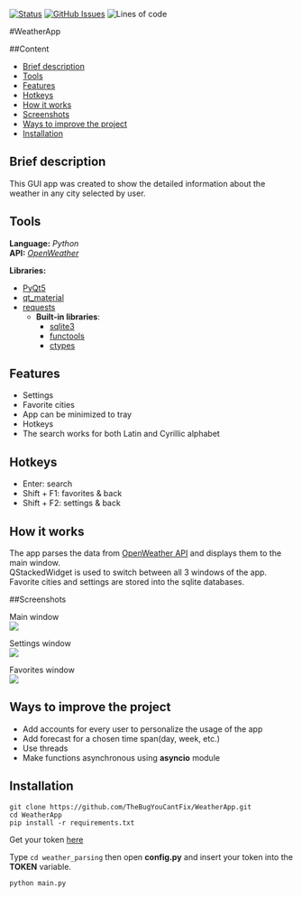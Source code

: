 [![Status](https://img.shields.io/badge/status-active-success.svg)]() [![GitHub Issues](https://img.shields.io/github/issues/TheBugYouCantFix/WeatherApp)](https://github.com/TheBugYouCantFix/WeatherApp/issues) ![Lines of code](https://img.shields.io/tokei/lines/github/TheBugYouCantFix/WeatherApp)


#WeatherApp

##Content
- [Brief description](#brief-description)
- [Tools](#tools)
- [Features](#features)
- [Hotkeys](#hotkeys)
- [How it works](#how-it-works)
- [Screenshots](#screenshots)
- [Ways to improve the project](#ways-to-improve-the-project)
- [Installation](#installation)

## Brief description
This GUI app was created to show the detailed information about the weather in any city selected by user.

## Tools
**Language:** *Python*</br>
**API:** *[OpenWeather](https://openweathermap.org/)*

**Libraries:** 
  - [PyQt5](https://www.riverbankcomputing.com/static/Docs/PyQt5/)
  - [qt_material](https://pypi.org/project/qt-material/)
  - [requests](https://docs.python-requests.org/en/latest/)
      - **Built-in libraries**:
        - [sqlite3](https://docs.python.org/3/library/sqlite3.html)
        - [functools](https://docs.python.org/3/library/functools.html)
        - [ctypes](https://docs.python.org/3/library/ctypes.html)
  
## Features
<ul>
    <li>Settings</li>
    <li>Favorite cities</li>
    <li>App can be minimized to tray</li>
    <li>Hotkeys</li>
    <li>The search works for both Latin and Cyrillic alphabet</li>
</ul>

## Hotkeys
<ul>
    <li>Enter: search</li>
    <li>Shift + F1: favorites & back</li>
    <li>Shift + F2: settings & back</li>
</ul>

## How it works
The app parses the data from [OpenWeather API](https://openweathermap.org/) and displays them to the main window.<br>
QStackedWidget is used to switch between all 3 windows of the app. <br>
Favorite cities and settings are stored into the sqlite databases. <br>


##Screenshots
<p>Main window<br> <img src="https://i.ibb.co/9NnVRXx/image.png"> <br></p>
<p>Settings window<br> <img src="https://i.ibb.co/XzpQd5P/image.png"> <br></p>
<p>Favorites window<br> <img src="https://i.ibb.co/KWCPLN6/image.png"> <br></p>

## Ways to improve the project
<ul>
    <li>Add accounts for every user to personalize the usage of the app</li>
    <li>Add forecast for a chosen time span(day, week, etc.)</li>
    <li>Use threads</li>
    <li>Make functions asynchronous using <b>asyncio</b> module</li>
</ul>

## Installation
```
git clone https://github.com/TheBugYouCantFix/WeatherApp.git
cd WeatherApp
pip install -r requirements.txt
```
Get your token [here](https://openweathermap.org/price)

Type ```cd weather_parsing``` then open **config.py** and insert your token into the **TOKEN** variable.
```
python main.py
```